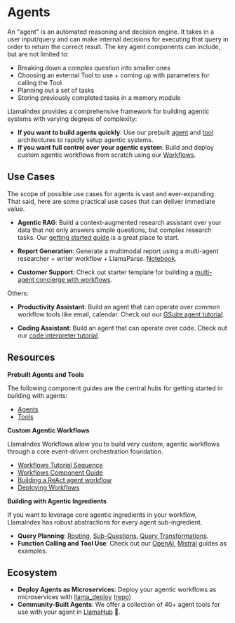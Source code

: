# Agents

An "agent" is an automated reasoning and decision engine. It takes in a user input/query and can make internal decisions for executing
that query in order to return the correct result. The key agent components can include, but are not limited to:

- Breaking down a complex question into smaller ones
- Choosing an external Tool to use + coming up with parameters for calling the Tool
- Planning out a set of tasks
- Storing previously completed tasks in a memory module

LlamaIndex provides a comprehensive framework for building agentic systems with varying degrees of complexity:

- **If you want to build agents quickly**: Use our prebuilt [agent](/python/framework/module_guides/deploying/agents/index) and [tool](/python/framework/module_guides/deploying/agents/tools) architectures to rapidly setup agentic systems.
- **If you want full control over your agentic system**: Build and deploy custom agentic workflows from scratch using our [Workflows](/python/framework/module_guides/workflow/index).


## Use Cases

The scope of possible use cases for agents is vast and ever-expanding. That said, here are some practical use cases that can deliver immediate value.

- **Agentic RAG**: Build a context-augmented research assistant over your data that not only answers simple questions, but complex research tasks. Our [getting started guide](/python/framework/getting_started/starter_example) is a great place to start.

- **Report Generation**: Generate a multimodal report using a multi-agent researcher + writer workflow + LlamaParse. [Notebook](https://github.com/run-llama/llama_cloud_services/examples/parse/multimodal/multimodal_report_generation_agent.ipynb).

- **Customer Support**: Check out starter template for building a [multi-agent concierge with workflows](https://github.com/run-llama/multi-agent-concierge/).

Others:
- **Productivity Assistant**: Build an agent that can operate over common workflow tools like email, calendar. Check out our [GSuite agent tutorial](https://github.com/run-llama/llama_index/blob/main/llama-index-integrations/tools/llama-index-tools-google/examples/advanced_tools_usage.ipynb).

- **Coding Assistant**: Build an agent that can operate over code. Check out our [code interpreter tutorial](https://github.com/run-llama/llama_index/blob/main/llama-index-integrations/tools/llama-index-tools-code-interpreter/examples/code_interpreter.ipynb).


## Resources

**Prebuilt Agents and Tools**

The following component guides are the central hubs for getting started in building with agents:

- [Agents](/python/framework/module_guides/deploying/agents/index)
- [Tools](/python/framework/module_guides/deploying/agents/tools)


**Custom Agentic Workflows**

LlamaIndex Workflows allow you to build very custom, agentic workflows through a core event-driven orchestration foundation.

- [Workflows Tutorial Sequence](/python/framework/understanding/workflows/index)
- [Workflows Component Guide](/python/framework/module_guides/workflow/index)
- [Building a ReAct agent workflow](/python/examples/workflow/react_agent)
- [Deploying Workflows](/python/framework/module_guides/workflow/index#deploying-a-workflow)

**Building with Agentic Ingredients**

If you want to leverage core agentic ingredients in your workflow, LlamaIndex has robust abstractions for every agent sub-ingredient.

- **Query Planning**: [Routing](/python/framework/module_guides/querying/router/index), [Sub-Questions](/python/examples/query_engine/sub_question_query_engine), [Query Transformations](/python/framework/optimizing/advanced_retrieval/query_transformations).
- **Function Calling and Tool Use**: Check out our [OpenAI](/python/examples/llm/openai), [Mistral](/python/examples/llm/mistralai) guides as examples.

## Ecosystem

- **Deploy Agents as Microservices**: Deploy your agentic workflows as microservices with [llama_deploy](../../module_guides/workflow/deployment.md) ([repo](https://github.com/run-llama/llama_deploy))
- **Community-Built Agents**: We offer a collection of 40+ agent tools for use with your agent in [LlamaHub](https://llamahub.ai/) 🦙.
